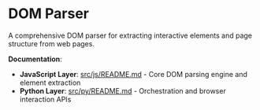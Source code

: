 # DOM Parser

A comprehensive DOM parser for extracting interactive elements and page structure from web pages.

**Documentation**: 
- **JavaScript Layer**: [src/js/README.md](src/js/README.md) - Core DOM parsing engine and element extraction
- **Python Layer**: [src/py/README.md](src/py/README.md) - Orchestration and browser interaction APIs
